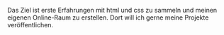 Das Ziel ist erste Erfahrungen mit html und css zu sammeln und meinen eigenen Online-Raum zu erstellen. Dort will ich gerne meine Projekte veröffentlichen.
